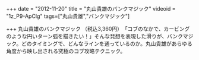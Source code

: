 +++
date = "2012-11-20"
title = "丸山貴雄のバンクマジック"
videoid = "1z_P9-ApCIg"
tags=["丸山貴雄","バンクマジック"]

+++
丸山貴雄のバンクマジック （税込3,360円）　「コブのなかで、カービングのような円いターン弧を描きたい！」そんな発想を表現した滑りが、バンクマジック。どのタイミングで、どんなラインを通っているのか。丸山貴雄­があらゆる角度から映し出される究極のコブ攻略テクニック。
